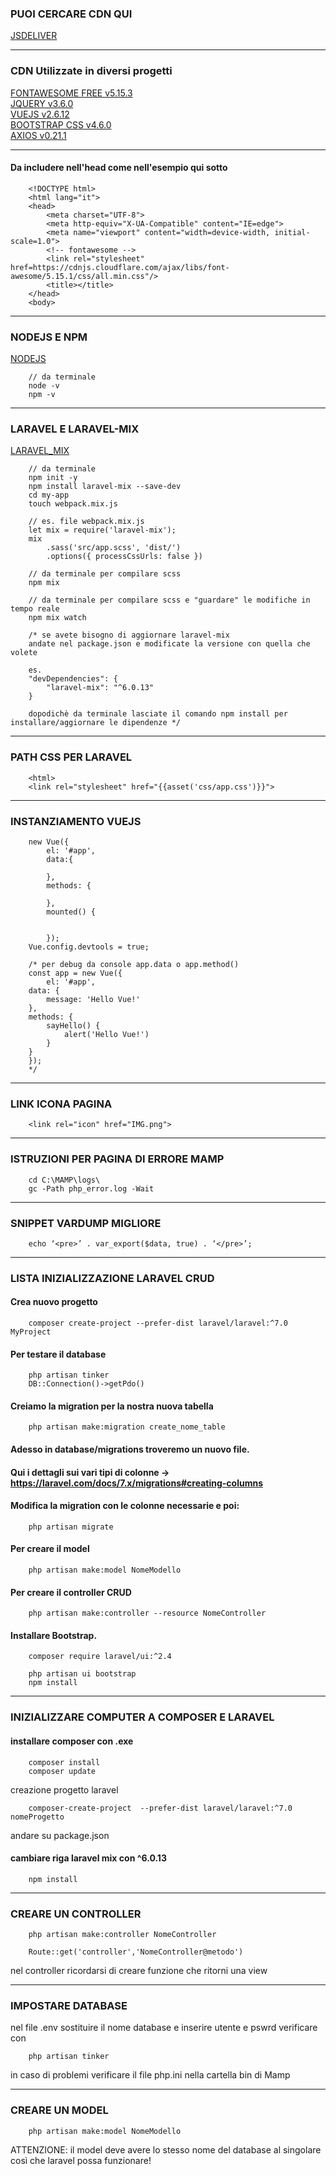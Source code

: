 ### PUOI CERCARE CDN QUI

[JSDELIVER](https://www.jsdelivr.com/)  

----------------------------------------------------------------------------------------------------------------------

### CDN Utilizzate in diversi progetti

[FONTAWESOME FREE v5.15.3](https://cdn.jsdelivr.net/npm/@fortawesome/fontawesome-free@5.15.3/css/all.css)  
[JQUERY v3.6.0](https://cdn.jsdelivr.net/npm/jquery@3.6.0/dist/jquery.js)  
[VUEJS v2.6.12](https://cdn.jsdelivr.net/npm/jquery@3.6.0/dist/jquery.js)  
[BOOTSTRAP CSS v4.6.0](https://cdn.jsdelivr.net/npm/bootstrap@4.6.0/dist/css/bootstrap.css)  
[AXIOS v0.21.1](https://cdn.jsdelivr.net/npm/axios@0.21.1/dist/axios.js)  

----------------------------------------------------------------------------------------------------------------------

#### Da includere nell'head come nell'esempio qui sotto

		<!DOCTYPE html>
		<html lang="it">
		<head>
			<meta charset="UTF-8">
			<meta http-equiv="X-UA-Compatible" content="IE=edge">
			<meta name="viewport" content="width=device-width, initial-scale=1.0">
			<!-- fontawesome -->
			<link rel="stylesheet" href=https://cdnjs.cloudflare.com/ajax/libs/font-awesome/5.15.1/css/all.min.css"/>
			<title></title>
		</head>
		<body>

----------------------------------------------------------------------------------------------------------------------

### NODEJS E NPM

[NODEJS](https://nodejs.org/en/download/)  

		// da terminale
		node -v
		npm -v

----------------------------------------------------------------------------------------------------------------------

### LARAVEL E LARAVEL-MIX

[LARAVEL_MIX](https://laravel-mix.com/docs/6.0/installation)  

		// da terminale
		npm init -y
		npm install laravel-mix --save-dev
		cd my-app
		touch webpack.mix.js

		// es. file webpack.mix.js
		let mix = require('laravel-mix');
		mix
			.sass('src/app.scss', 'dist/')
			.options({ processCssUrls: false })

		// da terminale per compilare scss
		npm mix

		// da terminale per compilare scss e "guardare" le modifiche in tempo reale
		npm mix watch

		/* se avete bisogno di aggiornare laravel-mix
		andate nel package.json e modificate la versione con quella che volete
		
		es.
		"devDependencies": {
			"laravel-mix": "^6.0.13"
		}

		dopodichè da terminale lasciate il comando npm install per installare/aggiornare le dipendenze */		

----------------------------------------------------------------------------------------------------------------------

### PATH CSS PER LARAVEL

		<html>
		<link rel="stylesheet" href="{{asset('css/app.css')}}">
		
----------------------------------------------------------------------------------------------------------------------

### INSTANZIAMENTO VUEJS

		new Vue({
			el: '#app',
			data:{

			},
			methods: {

			},
			mounted() {
				
			
			});
		Vue.config.devtools = true;

		/* per debug da console app.data o app.method()
		const app = new Vue({
			el: '#app',
		data: {
			message: 'Hello Vue!'
		},
		methods: {
			sayHello() {
				alert('Hello Vue!')
			}
		}
		});
		*/

----------------------------------------------------------------------------------------------------------------------

### LINK ICONA PAGINA

		<link rel="icon" href="IMG.png">

----------------------------------------------------------------------------------------------------------------------

### ISTRUZIONI PER PAGINA DI ERRORE MAMP

		cd C:\MAMP\logs\
		gc -Path php_error.log -Wait

----------------------------------------------------------------------------------------------------------------------

### SNIPPET VARDUMP MIGLIORE

		echo ‘<pre>’ . var_export($data, true) . ‘</pre>’; 

----------------------------------------------------------------------------------------------------------------------

### LISTA INIZIALIZZAZIONE LARAVEL CRUD
#### Crea nuovo progetto

		composer create-project --prefer-dist laravel/laravel:^7.0 MyProject

#### Per testare il database

		php artisan tinker
		DB::Connection()->getPdo()

#### Creiamo la migration per la nostra nuova tabella

		php artisan make:migration create_nome_table

#### Adesso in database/migrations troveremo un nuovo file.

#### Qui i dettagli sui vari tipi di colonne -> https://laravel.com/docs/7.x/migrations#creating-columns

#### Modifica la migration con le colonne necessarie e poi:

		php artisan migrate  

#### Per creare il model

		php artisan make:model NomeModello

#### Per creare il controller CRUD

		php artisan make:controller --resource NomeController

#### Installare Bootstrap.

		composer require laravel/ui:^2.4

		php artisan ui bootstrap
		npm install

----------------------------------------------------------------------------------------------------------------------

### INIZIALIZZARE COMPUTER A COMPOSER E LARAVEL
#### installare composer con .exe

		composer install
		composer update

creazione progetto laravel

		composer-create-project  --prefer-dist laravel/laravel:^7.0 nomeProgetto

andare su package.json
#### cambiare riga laravel mix con ^6.0.13

		npm install

----------------------------------------------------------------------------------------------------------------------

### CREARE UN CONTROLLER
		php artisan make:controller NomeController

		Route::get('controller','NomeController@metodo')

nel controller ricordarsi di creare funzione che ritorni una view

----------------------------------------------------------------------------------------------------------------------

### IMPOSTARE DATABASE

nel file .env sostituire il nome database e inserire utente e pswrd
verificare con

		php artisan tinker

in caso di problemi verificare il file php.ini nella cartella bin di Mamp


----------------------------------------------------------------------------------------------------------------------

### CREARE UN MODEL
		php artisan make:model NomeModello
ATTENZIONE: il model deve avere lo stesso nome del database al singolare così che laravel possa funzionare!

